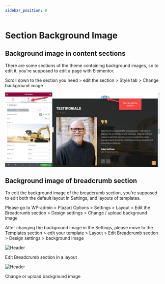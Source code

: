 ```yaml
---
sidebar_position: 8
---
```

# Section Background Image

## Background image in content sections

There are some sections of the theme containing background images, so to edit it, you're supposed to edit a page with Elementor.

Scroll down to the section you need > edit the section > Style tab > Change background image

![Header](./img/section-block.jpeg)

## Background image of breadcrumb section

To edit the background image of the breadcrumb section, you're supposed to edit both the  default layout in Settings, and layouts of templates.

Please go to WP-admin > Plazart Options > Settings > Layout > Edit the Breadcrumb section > Design settings > Change / upload background image

After changing the background image in the Settings, please move to the Templates section > edit your template > Layout > Edit Breadcrumb section > Design settings > background image

![Header](./img/section-breadcrumb.avif)

Edit Breadcrumb section in a layout

![Header](./img/section-bg.avif)

Change or upload background image
